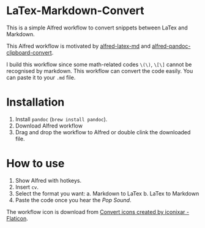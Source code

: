 # LaTex-Markdown-Convert
 This is a simple Alfred workflow to convert snippets between LaTex and Markdown. 

This Alfred workflow is motivated by [alfred-latex-md](https://github.com/zeitlings/alfred-latex-md) and [alfred-pandoc-clipboard-convert](https://github.com/flegfleg/alfred-pandoc-clipboard-convert).

I build this workflow since some math-related codes ``\(\)``, ``\[\]`` cannot be recognised by markdown. This workflow can convert the code easily.  You can paste it to your ``.md`` file. 

# Installation

1. Install ``pandoc`` (``brew install pandoc``).
2. Download Alfred workflow 
3. Drag and drop the workflow to Alfred or double clink the downloaded file.

# How to use
1. Show Alfred with hotkeys.
2. Insert ``cv``.
3. Select the format you want:
   a. Markdown to LaTex 
   b. LaTex to Markdown 
4. Paste the code once you hear the *Pop Sound*. 




The workflow icon is download from <a href="https://www.flaticon.com/free-icons/convert" title="convert icons">Convert icons created by iconixar - Flaticon</a>. 




